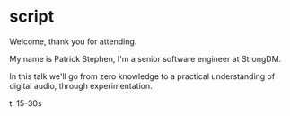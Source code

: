 # script

Welcome, thank you for attending.

My name is Patrick Stephen, I'm a senior software engineer at StrongDM.

In this talk we'll go from zero knowledge to a practical understanding of digital audio, through experimentation. 

t: 15-30s
